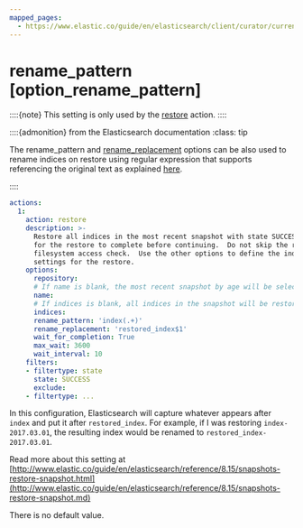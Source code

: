 ```yaml
---
mapped_pages:
  - https://www.elastic.co/guide/en/elasticsearch/client/curator/current/option_rename_pattern.html
---
```


# rename_pattern [option_rename_pattern]

::::{note}
This setting is only used by the [restore](/reference/restore.md) action.
::::


::::{admonition} from the Elasticsearch documentation
:class: tip

The rename_pattern and [rename_replacement](/reference/option_rename_replacement.md) options can be also used to rename indices on restore using regular expression that supports referencing the original text as explained [here](http://docs.oracle.com/javase/6/docs/api/java/util/regex/Matcher.md#appendReplacement(java.lang.StringBuffer,%20java.lang.String)).

::::


```yaml
actions:
  1:
    action: restore
    description: >-
      Restore all indices in the most recent snapshot with state SUCCESS.  Wait
      for the restore to complete before continuing.  Do not skip the repository
      filesystem access check.  Use the other options to define the index/shard
      settings for the restore.
    options:
      repository:
      # If name is blank, the most recent snapshot by age will be selected
      name:
      # If indices is blank, all indices in the snapshot will be restored
      indices:
      rename_pattern: 'index(.+)'
      rename_replacement: 'restored_index$1'
      wait_for_completion: True
      max_wait: 3600
      wait_interval: 10
    filters:
    - filtertype: state
      state: SUCCESS
      exclude:
    - filtertype: ...
```

In this configuration, Elasticsearch will capture whatever appears after `index` and put it after `restored_index`.  For example, if I was restoring `index-2017.03.01`, the resulting index would be renamed to `restored_index-2017.03.01`.

Read more about this setting at [http://www.elastic.co/guide/en/elasticsearch/reference/8.15/snapshots-restore-snapshot.html](http://www.elastic.co/guide/en/elasticsearch/reference/8.15/snapshots-restore-snapshot.md)

There is no default value.

